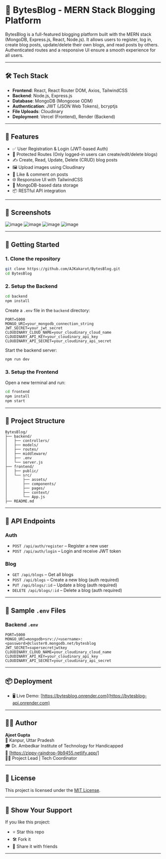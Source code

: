 
# 📘 BytesBlog - MERN Stack Blogging Platform

BytesBlog is a full-featured blogging platform built with the MERN stack (MongoDB, Express.js, React, Node.js). It allows users to register, log in, create blog posts, update/delete their own blogs, and read posts by others. Authenticated routes and a responsive UI ensure a smooth experience for all users.

---

## 🛠️ Tech Stack

- **Frontend**: React, React Router DOM, Axios, TailwindCSS
- **Backend**: Node.js, Express.js
- **Database**: MongoDB (Mongoose ODM)
- **Authentication**: JWT (JSON Web Tokens), bcryptjs
- **File Uploads**: Cloudinary
- **Deployment**: Vercel (Frontend), Render (Backend)

---

## 🔑 Features

- ✅ User Registration & Login (JWT-based Auth)
- 🔐 Protected Routes (Only logged-in users can create/edit/delete blogs)
- ✍️ Create, Read, Update, Delete (CRUD) blog posts
- 🖼️ Upload images using Cloudinary
- 💬 Like & comment on posts
- 🌐 Responsive UI with TailwindCSS
- 💾 MongoDB-based data storage
- 📦 RESTful API integration

---

## 📸 Screenshots

![image](https://github.com/user-attachments/assets/3b2b98d5-7839-4bee-a5b5-dd6e44f1b620)
![image](https://github.com/user-attachments/assets/11eb5287-ddc8-414d-a5cd-1406df2e9aa1)
![image](https://github.com/user-attachments/assets/7d6d8225-13b8-49d8-8068-81e2fa8a4918)
![image](https://github.com/user-attachments/assets/aa04c32b-1a7b-4c49-84cb-4f92f5755301)


---

## 🚀 Getting Started

### 1. Clone the repository

```bash
git clone https://github.com/AJKakarot/BytesBlog.git
cd BytesBlog
```

### 2. Setup the Backend

```bash
cd backend
npm install
```

Create a `.env` file in the `backend` directory:

```env
PORT=5000
MONGO_URI=your_mongodb_connection_string
JWT_SECRET=your_jwt_secret
CLOUDINARY_CLOUD_NAME=your_cloudinary_cloud_name
CLOUDINARY_API_KEY=your_cloudinary_api_key
CLOUDINARY_API_SECRET=your_cloudinary_api_secret
```

Start the backend server:

```bash
npm run dev
```

### 3. Setup the Frontend

Open a new terminal and run:

```bash
cd frontend
npm install
npm start
```

---

## 📁 Project Structure

```
BytesBlog/
├── backend/
│   ├── controllers/
│   ├── models/
│   ├── routes/
│   ├── middleware/
│   ├── .env
│   └── server.js
├── frontend/
│   ├── public/
│   └── src/
│       ├── assets/
│       ├── components/
│       ├── pages/
│       ├── context/
│       └── App.js
├── README.md
```

---

## 🧠 API Endpoints

### Auth

- `POST /api/auth/register` – Register a new user
- `POST /api/auth/login` – Login and receive JWT token

### Blog

- `GET /api/blogs` – Get all blogs
- `POST /api/blogs` – Create a new blog (auth required)
- `PUT /api/blogs/:id` – Update a blog (auth required)
- `DELETE /api/blogs/:id` – Delete a blog (auth required)

---

## 🧪 Sample `.env` Files

### Backend `.env`

```env
PORT=5000
MONGO_URI=mongodb+srv://<username>:<password>@cluster0.mongodb.net/bytesblog
JWT_SECRET=supersecretjwtkey
CLOUDINARY_CLOUD_NAME=your_cloudinary_cloud_name
CLOUDINARY_API_KEY=your_cloudinary_api_key
CLOUDINARY_API_SECRET=your_cloudinary_api_secret
```

---

## 📦 Deployment

- 🖥️ Live Demo: [https://bytesblog.onrender.com](https://bytesblog-api.onrender.com)

---

## 🧑‍💻 Author

**Ajeet Gupta**  
📍 Kanpur, Uttar Pradesh  
🎓 Dr. Ambedkar Institute of Technology for Handicapped  
📧 [https://zippy-raindrop-9b9455.netlify.app/]  
🧑‍💼 Project Lead | Tech Coordinator  

---

## 📜 License

This project is licensed under the [MIT License](LICENSE).

---

## 🌟 Show Your Support

If you like this project:

- ⭐ Star this repo
- 🛠️ Fork it
- 🙋 Share it with friends

---
